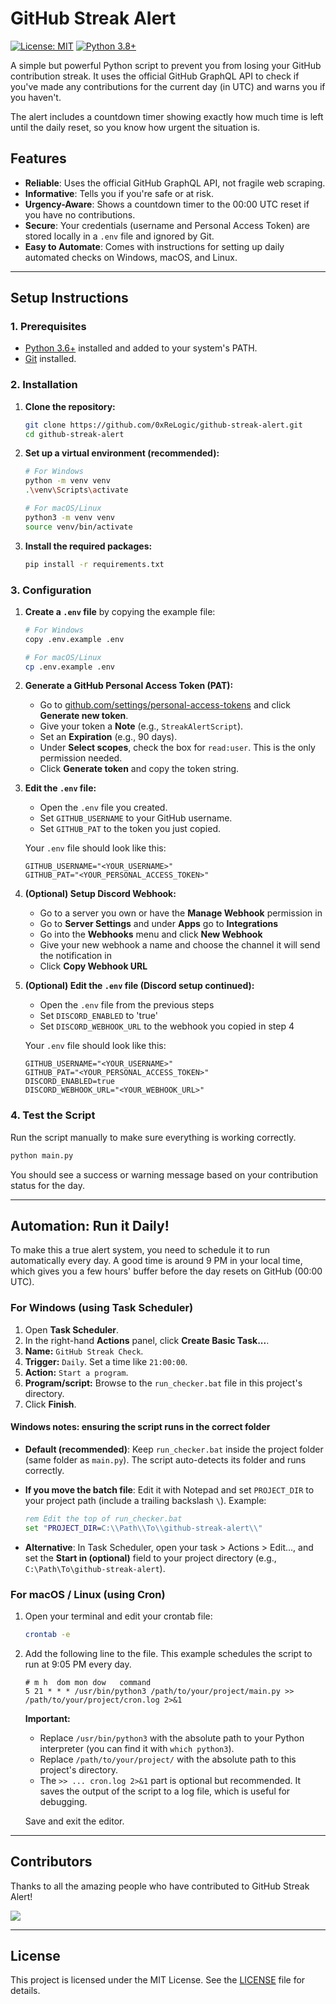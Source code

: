 # GitHub Streak Alert

[![License: MIT](https://img.shields.io/badge/License-MIT-yellow.svg)](https://opensource.org/licenses/MIT)
[![Python 3.8+](https://img.shields.io/badge/python-3.8+-blue.svg)](https://www.python.org/downloads/release/python-380/)

A simple but powerful Python script to prevent you from losing your GitHub contribution streak. It uses the official GitHub GraphQL API to check if you've made any contributions for the current day (in UTC) and warns you if you haven't.

The alert includes a countdown timer showing exactly how much time is left until the daily reset, so you know how urgent the situation is.

## Features

- **Reliable**: Uses the official GitHub GraphQL API, not fragile web scraping.
- **Informative**: Tells you if you're safe or at risk.
- **Urgency-Aware**: Shows a countdown timer to the 00:00 UTC reset if you have no contributions.
- **Secure**: Your credentials (username and Personal Access Token) are stored locally in a `.env` file and ignored by Git.
- **Easy to Automate**: Comes with instructions for setting up daily automated checks on Windows, macOS, and Linux.

---

## Setup Instructions

### 1. Prerequisites

- [Python 3.6+](https://www.python.org/downloads/) installed and added to your system's PATH.
- [Git](https://git-scm.com/downloads/) installed.

### 2. Installation

1.  **Clone the repository:**

    ```bash
    git clone https://github.com/0xReLogic/github-streak-alert.git
    cd github-streak-alert
    ```

2.  **Set up a virtual environment (recommended):**

    ```bash
    # For Windows
    python -m venv venv
    .\venv\Scripts\activate

    # For macOS/Linux
    python3 -m venv venv
    source venv/bin/activate
    ```

3.  **Install the required packages:**

    ```bash
    pip install -r requirements.txt
    ```

### 3. Configuration

1.  **Create a `.env` file** by copying the example file:

    ```bash
    # For Windows
    copy .env.example .env

    # For macOS/Linux
    cp .env.example .env
    ```

2.  **Generate a GitHub Personal Access Token (PAT):**
    -   Go to [github.com/settings/personal-access-tokens](https://github.com/settings/personal-access-tokens) and click **Generate new token**.
    -   Give your token a **Note** (e.g., `StreakAlertScript`).
    -   Set an **Expiration** (e.g., 90 days).
    -   Under **Select scopes**, check the box for `read:user`. This is the only permission needed.
    -   Click **Generate token** and copy the token string.

3.  **Edit the `.env` file:**
    -   Open the `.env` file you created.
    -   Set `GITHUB_USERNAME` to your GitHub username.
    -   Set `GITHUB_PAT` to the token you just copied.

    Your `.env` file should look like this:

    ```
    GITHUB_USERNAME="<YOUR_USERNAME>"
    GITHUB_PAT="<YOUR_PERSONAL_ACCESS_TOKEN>"
    ```

4. **(Optional) Setup Discord Webhook:**
    - Go to a server you own or have the **Manage Webhook** permission in
    - Go to **Server Settings** and under **Apps** go to **Integrations**
    - Go into the **Webhooks** menu and click **New Webhook**
    - Give your new webhook a name and choose the channel it will send the notification in
    - Click **Copy Webhook URL**

5. **(Optional) Edit the `.env` file (Discord setup continued):**
    - Open the `.env` file from the previous steps
    - Set `DISCORD_ENABLED` to 'true'
    - Set `DISCORD_WEBHOOK_URL` to the webhook you copied in step 4
    
    Your `.env` file should look like this:
    
    ```
    GITHUB_USERNAME="<YOUR_USERNAME>"
    GITHUB_PAT="<YOUR_PERSONAL_ACCESS_TOKEN>"
    DISCORD_ENABLED=true
    DISCORD_WEBHOOK_URL="<YOUR_WEBHOOK_URL>"
    ```

### 4. Test the Script

Run the script manually to make sure everything is working correctly.

```bash
python main.py
```

You should see a success or warning message based on your contribution status for the day.

---

## Automation: Run it Daily!

To make this a true alert system, you need to schedule it to run automatically every day. A good time is around 9 PM in your local time, which gives you a few hours' buffer before the day resets on GitHub (00:00 UTC).

### For Windows (using Task Scheduler)

1.  Open **Task Scheduler**.
2.  In the right-hand **Actions** panel, click **Create Basic Task...**.
3.  **Name:** `GitHub Streak Check`.
4.  **Trigger:** `Daily`. Set a time like `21:00:00`.
5.  **Action:** `Start a program`.
6.  **Program/script:** Browse to the `run_checker.bat` file in this project's directory.
7.  Click **Finish**.

#### Windows notes: ensuring the script runs in the correct folder

- __Default (recommended)__: Keep `run_checker.bat` inside the project folder (same folder as `main.py`). The script auto-detects its folder and runs correctly.
- __If you move the batch file__: Edit it with Notepad and set `PROJECT_DIR` to your project path (include a trailing backslash `\`). Example:

    ```bat
    rem Edit the top of run_checker.bat
    set "PROJECT_DIR=C:\\Path\\To\\github-streak-alert\\"
    ```

- __Alternative__: In Task Scheduler, open your task > Actions > Edit..., and set the **Start in (optional)** field to your project directory (e.g., `C:\Path\To\github-streak-alert`).


### For macOS / Linux (using Cron)

1.  Open your terminal and edit your crontab file:

    ```bash
    crontab -e
    ```

2.  Add the following line to the file. This example schedules the script to run at 9:05 PM every day.

    ```cron
    # m h  dom mon dow   command
    5 21 * * * /usr/bin/python3 /path/to/your/project/main.py >> /path/to/your/project/cron.log 2>&1
    ```

    **Important:**
    -   Replace `/usr/bin/python3` with the absolute path to your Python interpreter (you can find it with `which python3`).
    -   Replace `/path/to/your/project/` with the absolute path to this project's directory.
    -   The `>> ... cron.log 2>&1` part is optional but recommended. It saves the output of the script to a log file, which is useful for debugging.

    Save and exit the editor.

---

## Contributors

Thanks to all the amazing people who have contributed to GitHub Streak Alert! 

<a href="https://github.com/0xReLogic/github-streak-alert/graphs/contributors">
  <img src="https://contrib.rocks/image?repo=0xReLogic/github-streak-alert" />
</a>


---

## License

This project is licensed under the MIT License. See the [LICENSE](LICENSE) file for details.
